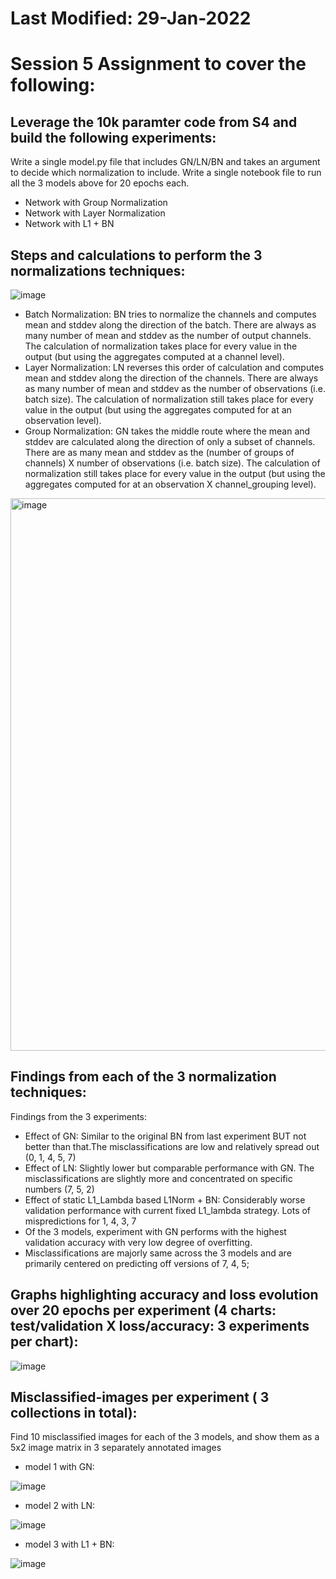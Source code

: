 # Last Modified: 29-Jan-2022
# Session 5 Assignment to cover the following:

## Leverage the 10k paramter code from S4 and build the following experiments:
Write a single model.py file that includes GN/LN/BN and takes an argument to decide which normalization to include.
Write a single notebook file to run all the 3 models above for 20 epochs each.

- Network with Group Normalization
- Network with Layer Normalization
- Network with L1 + BN

## Steps and calculations to perform the 3 normalizations techniques:
![image](https://user-images.githubusercontent.com/31410799/215351853-a3b5ca62-e79a-41fd-a7d6-4d93e0344dc6.png)

- Batch Normalization: BN tries to normalize the channels and computes mean and stddev along the direction of the batch. There are always as many number of mean and stddev as the number of output channels. The calculation of normalization takes place for every value in the output (but using the aggregates computed at a channel level).
- Layer Normalization: LN reverses this order of calculation and computes mean and stddev along the direction of the channels. There are always as many number of mean and stddev as the number of observations (i.e. batch size). The calculation of normalization still takes place for every value in the output (but using the aggregates computed for at an observation level).
- Group Normalization: GN takes the middle route where the mean and stddev are calculated along the direction of only a subset of channels. There are as many mean and stddev as the (number of groups of channels) X number of observations (i.e. batch size). The calculation of normalization still takes place for every value in the output (but using the aggregates computed for at an observation X channel_grouping level).

<img width="884" alt="image" src="https://user-images.githubusercontent.com/31410799/215353460-6446fda3-bbc7-43b6-b32b-85e057c5c41f.png">


## Findings from each of the 3 normalization techniques:

Findings from the 3 experiments:
- Effect of GN: Similar to the original BN from last experiment BUT not better than that.The misclassifications are low and relatively spread out (0, 1, 4, 5, 7)
- Effect of LN: Slightly lower but comparable performance with GN. The misclassifications are slightly more and concentrated on specific numbers (7, 5, 2)
- Effect of static L1_Lambda based L1Norm + BN: Considerably worse validation performance with current fixed L1_lambda strategy. Lots of mispredictions for 1, 4, 3, 7
- Of the 3 models, experiment with GN performs with the highest validation accuracy with very low degree of overfitting.
- Misclassifications are majorly same across the 3 models and are primarily centered on predicting off versions of 7, 4, 5; 

## Graphs highlighting accuracy and loss evolution over 20 epochs per experiment (4 charts: test/validation X loss/accuracy: 3 experiments per chart):
![image](https://user-images.githubusercontent.com/31410799/215352179-82f85dae-ca28-443e-9e6f-c27666974f82.png)


## Misclassified-images per experiment ( 3 collections in total):
Find 10 misclassified images for each of the 3 models, and show them as a 5x2 image matrix in 3 separately annotated images

- model 1 with GN:

![image](https://user-images.githubusercontent.com/31410799/215351816-dcd4d193-6b33-4651-8fee-a1b985f0c215.png)


- model 2 with LN:

![image](https://user-images.githubusercontent.com/31410799/215351806-33533fcd-1a66-48ab-83b9-1acbfecf66b1.png)


- model 3 with L1 + BN:

![image](https://user-images.githubusercontent.com/31410799/215351763-507374c8-0e7d-4423-b297-5f96098cddbb.png)





